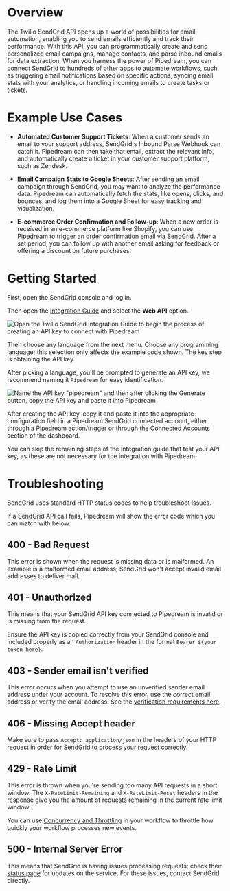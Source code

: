 # Overview

The Twilio SendGrid API opens up a world of possibilities for email automation, enabling you to send emails efficiently and track their performance. With this API, you can programmatically create and send personalized email campaigns, manage contacts, and parse inbound emails for data extraction. When you harness the power of Pipedream, you can connect SendGrid to hundreds of other apps to automate workflows, such as triggering email notifications based on specific actions, syncing email stats with your analytics, or handling incoming emails to create tasks or tickets.

# Example Use Cases

- **Automated Customer Support Tickets**: When a customer sends an email to your support address, SendGrid's Inbound Parse Webhook can catch it. Pipedream can then take that email, extract the relevant info, and automatically create a ticket in your customer support platform, such as Zendesk.

- **Email Campaign Stats to Google Sheets**: After sending an email campaign through SendGrid, you may want to analyze the performance data. Pipedream can automatically fetch the stats, like opens, clicks, and bounces, and log them into a Google Sheet for easy tracking and visualization.

- **E-commerce Order Confirmation and Follow-up**: When a new order is received in an e-commerce platform like Shopify, you can use Pipedream to trigger an order confirmation email via SendGrid. After a set period, you can follow up with another email asking for feedback or offering a discount on future purchases.

# Getting Started

First, open the SendGrid console and log in.

Then open the [Integration Guide](https://app.sendgrid.com/guide/integrate) and select the **Web API** option.

![Open the Twilio SendGrid Integration Guide to begin the process of creating an API key to connect with Pipedream](https://res.cloudinary.com/pipedreamin/image/upload/v1715176223/marketplace/apps/sendgrid/CleanShot_2024-05-07_at_15.17.56_2x_zhynua.png)

Then choose any language from the next menu. Choose any programming language; this selection only affects the example code shown. The key step is obtaining the API key.

After picking a language, you'll be prompted to generate an API key, we recommend naming it `Pipedream` for easy identification.

![Name the API key "pipedream" and then after clicking the Generate button, copy the API key and paste it into Pipedream](https://res.cloudinary.com/pipedreamin/image/upload/v1715176222/marketplace/apps/sendgrid/CleanShot_2024-05-07_at_15.19.44_2x_hcduuf.png)

After creating the API key, copy it and paste it into the appropriate configuration field in a Pipedream SendGrid connected account, either through a Pipedream action/trigger or through the Connected Accounts section of the dashboard.

You can skip the remaining steps of the Integration guide that test your API key, as these are not necessary for the integration with Pipedream.

# Troubleshooting

SendGrid uses standard HTTP status codes to help troubleshoot issues.

If a SendGrid API call fails, Pipedream will show the error code which you can match with below:

## 400 - Bad Request

This error is shown when the request is missing data or is malformed. An example is a malformed email address; SendGrid won't accept invalid email addresses to deliver mail.

## 401 - Unauthorized

This means that your SendGrid API key connected to Pipedream is invalid or is missing from the request.

Ensure the API key is copied correctly from your SendGrid console and included properly as an `Authorization` header in the format `Bearer ${your token here}`.

## 403 - Sender email isn't verified

This error occurs when you attempt to use an unverified sender email address under your account. To resolve this error, use the correct email address or verify the email address. See the [verification requirements here](https://docs.sendgrid.com/for-developers/sending-email/sender-identity/).

## 406 - Missing Accept header

Make sure to pass `Accept: application/json` in the headers of your HTTP request in order for SendGrid to process your request correctly.

## 429 - Rate Limit

This error is thrown when you're sending too many API requests in a short window. The `X-RateLimit-Remaining` and `X-RateLimit-Reset` headers in the response give you the amount of requests remaining in the current rate limit window.

You can use [Concurrency and Throttling](https://pipedream.com/docs/workflows/concurrency-and-throttling) in your workflow to throttle how quickly your workflow processes new events.

## 500 - Internal Server Error

This means that SendGrid is having issues processing requests; check their [status page](https://status.sendgrid.com/) for updates on the service. For these issues, contact SendGrid directly.
